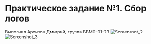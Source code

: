 # Практическое задание №1. Сбор логов

Выполнил Архипов Дмитрий, группа ББМО-01-23
![Screenshot_2](https://github.com/user-attachments/assets/f9bcd837-8b52-4617-a5eb-ed863a3a5d03)
![Screenshot_3](https://github.com/user-attachments/assets/fc1ab542-9d7c-4605-baa5-cd93638ee797)
